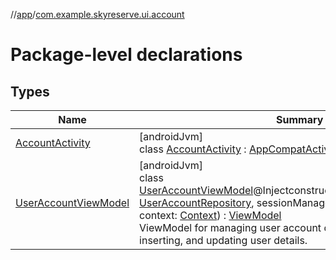 //[app](../../index.md)/[com.example.skyreserve.ui.account](index.md)

# Package-level declarations

## Types

| Name | Summary |
|---|---|
| [AccountActivity](-account-activity/index.md) | [androidJvm]<br>class [AccountActivity](-account-activity/index.md) : [AppCompatActivity](https://developer.android.com/reference/kotlin/androidx/appcompat/app/AppCompatActivity.html) |
| [UserAccountViewModel](-user-account-view-model/index.md) | [androidJvm]<br>class [UserAccountViewModel](-user-account-view-model/index.md)@<!---  GfmCommand {"@class":"org.jetbrains.dokka.gfm.ResolveLinkGfmCommand","dri":{"packageName":"javax.inject","classNames":"Inject","callable":null,"target":{"@class":"org.jetbrains.dokka.links.PointingToDeclaration"},"extra":null}} --->Inject<!--- --->constructor(userAccountRepository: [UserAccountRepository](../com.example.skyreserve.repository/-user-account-repository/index.md), sessionManager: [LocalSessionManager](../com.example.skyreserve.util/-local-session-manager/index.md), context: [Context](https://developer.android.com/reference/kotlin/android/content/Context.html)) : [ViewModel](https://developer.android.com/reference/kotlin/androidx/lifecycle/ViewModel.html)<br>ViewModel for managing user account details. Handles fetching, inserting, and updating user details. |
